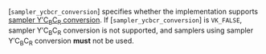 [`sampler_ycbcr_conversion`] specifies whether the implementation
supports [sampler Y′C<sub>B</sub>C<sub>R</sub> conversion](https://www.khronos.org/registry/vulkan/specs/1.3-extensions/html/vkspec.html#samplers-YCbCr-conversion).
If [`sampler_ycbcr_conversion`] is `VK_FALSE`, sampler Y′C<sub>B</sub>C<sub>R</sub>
conversion is not supported, and samplers using sampler Y′C<sub>B</sub>C<sub>R</sub>
conversion  **must**  not be used.